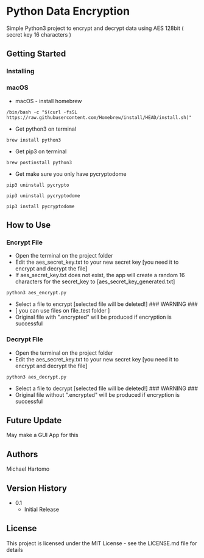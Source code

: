 # Python Data Encryption

Simple Python3 project to encrypt and decrypt data using AES 128bit ( secret key 16 characters )

## Getting Started

### Installing

### macOS
* macOS - install homebrew
```
/bin/bash -c "$(curl -fsSL https://raw.githubusercontent.com/Homebrew/install/HEAD/install.sh)"
```
* Get python3 on terminal
```
brew install python3
```
* Get pip3 on terminal
```
brew postinstall python3
```


* Get make sure you only have pycryptodome
```
pip3 uninstall pycrypto
```
```
pip3 uninstall pycryptodome
```
```
pip3 install pycryptodome
```

## How to Use
### Encrypt File

* Open the terminal on the project folder
* Edit the aes_secret_key.txt to your new secret key [you need it to encrypt and decrypt the file]
* If aes_secret_key.txt does not exist, the app will create a random 16 characters for the secret_key to [aes_secret_key_generated.txt]
```
python3 aes_encrypt.py
```
* Select a file to encrypt [selected file will be deleted!] ### WARNING ###
* [ you can use files on file_test folder ]
* Original file with ".encrypted" will be produced if encryption is successful

### Decrypt File

* Open the terminal on the project folder
* Edit the aes_secret_key.txt to your new secret key [you need it to encrypt and decrypt the file]
```
python3 aes_decrypt.py
```
* Select a file to decrypt [selected file will be deleted!] ### WARNING ###
* Original file without ".encrypted" will be produced if encryption is successful


## Future Update

May make a GUI App for this

## Authors

Michael Hartomo

## Version History

* 0.1
    * Initial Release

## License

This project is licensed under the MIT License - see the LICENSE.md file for details
